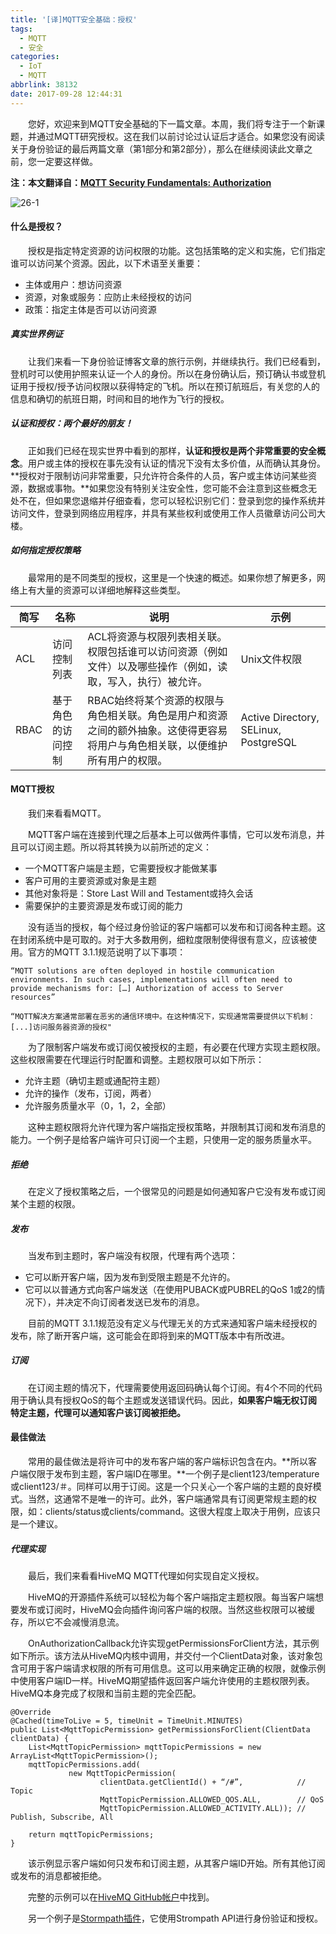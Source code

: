 ```yaml
---
title: '[译]MQTT安全基础：授权'
tags:
  - MQTT
  - 安全
categories:
  - IoT
  - MQTT
abbrlink: 38132
date: 2017-09-28 12:44:31
---
```


　　您好，欢迎来到MQTT安全基础的下一篇文章。本周，我们将专注于一个新课题，并通过MQTT研究授权。这在我们以前讨论过认证后才适合。如果您没有阅读关于身份验证的最后两篇文章（第1部分和第2部分），那么在继续阅读此文章之前，您一定要这样做。

<!--more-->

**注：本文翻译自：[MQTT Security Fundamentals: Authorization](https://www.hivemq.com/blog/mqtt-security-fundamentals-authorization/)**

![26-1](http://www.hivemq.com/wp-content/uploads/mqttsecurityfundamentals_part4.png)

#### 什么是授权？

　　授权是指定特定资源的访问权限的功能。这包括策略的定义和实施，它们指定谁可以访问某个资源。因此，以下术语至关重要：

- 主体或用户：想访问资源
- 资源，对象或服务：应防止未经授权的访问
- 政策：指定主体是否可以访问资源


##### 真实世界例证

　　让我们来看一下身份验证博客文章的旅行示例，并继续执行。我们已经看到，登机时可以使用护照来认证一个人的身份。所以在身份确认后，预订确认书或登机证用于授权/授予访问权限以获得特定的飞机。所以在预订航班后，有关您的人的信息和确切的航班日期，时间和目的地作为飞行的授权。


##### 认证和授权：两个最好的朋友！

　　正如我们已经在现实世界中看到的那样，**认证和授权是两个非常重要的安全概念**。用户或主体的授权在事先没有认证的情况下没有太多价值，从而确认其身份。**授权对于限制访问非常重要，只允许符合条件的人员，客户或主体访问某些资源，数据或事物。**如果您没有特别关注安全性，您可能不会注意到这些概念无处不在，但如果您退缩并仔细查看，您可以轻松识别它们：登录到您的操作系统并访问文件，登录到网络应用程序，并具有某些权利或使用工作人员徽章访问公司大楼。

##### 如何指定授权策略

　　最常用的是不同类型的授权，这里是一个快速的概述。如果你想了解更多，网络上有大量的资源可以详细地解释这些类型。


简写 | 名称 | 说明 | 示例
---|---|---|---|
ACL | 访问控制列表 | ACL将资源与权限列表相关联。权限包括谁可以访问资源（例如文件）以及哪些操作（例如，读取，写入，执行）被允许。 | Unix文件权限
RBAC | 基于角色的访问控制 | RBAC始终将某个资源的权限与角色相关联。角色是用户和资源之间的额外抽象。这使得更容易将用户与角色相关联，以便维护所有用户的权限。 | Active Directory, SELinux, PostgreSQL

#### MQTT授权

　　我们来看看MQTT。

　　MQTT客户端在连接到代理之后基本上可以做两件事情，它可以发布消息，并且可以订阅主题。所以将其转换为以前所述的定义：

- 一个MQTT客户端是主题，它需要授权才能做某事
- 客户可用的主要资源或对象是主题
- 其他对象将是：Store Last Will and Testament或持久会话
- 需要保护的主要资源是发布或订阅的能力

　　没有适当的授权，每个经过身份验证的客户端都可以发布和订阅各种主题。这在封闭系统中是可取的。对于大多数用例，细粒度限制使得很有意义，应该被使用。官方的MQTT 3.1.1规范说明了以下事项：

```
“MQTT solutions are often deployed in hostile communication environments. In such cases, implementations will often need to provide mechanisms for: […] Authorization of access to Server resources”

“MQTT解决方案通常部署在恶劣的通信环境中。在这种情况下，实现通常需要提供以下机制：[...]访问服务器资源的授权"
```

　　为了限制客户端发布或订阅仅被授权的主题，有必要在代理方实现主题权限。这些权限需要在代理运行时配置和调整。主题权限可以如下所示：

- 允许主题（确切主题或通配符主题）
- 允许的操作（发布，订阅，两者）
- 允许服务质量水平（0，1，2，全部）

　　这种主题权限将允许代理为客户端指定授权策略，并限制其订阅和发布消息的能力。一个例子是给客户端许可只订阅一个主题，只使用一定的服务质量水平。

##### 拒绝

　　在定义了授权策略之后，一个很常见的问题是如何通知客户它没有发布或订阅某个主题的权限。

##### 发布

　　当发布到主题时，客户端没有权限，代理有两个选项：

- 它可以断开客户端，因为发布到受限主题是不允许的。
- 它可以以普通方式向客户端发送（在使用PUBACK或PUBREL的QoS 1或2的情况下），并决定不向订阅者发送已发布的消息。

　　目前的MQTT 3.1.1规范没有定义与代理无关的方式来通知客户端未经授权的发布，除了断开客户端，这可能会在即将到来的MQTT版本中有所改进。

##### 订阅

　　在订阅主题的情况下，代理需要使用返回码确认每个订阅。有4个不同的代码用于确认具有授权QoS的每个主题或发送错误代码。因此，**如果客户端无权订阅特定主题，代理可以通知客户该订阅被拒绝。**

#### 最佳做法

　　常用的最佳做法是将许可中的发布客户端的客户端标识包含在内。**所以客户端仅限于发布到主题，客户端ID在哪里。**一个例子是client123/temperature或client123/＃。同样可以用于订阅。这是一个只关心一个客户端的主题的良好模式。当然，这通常不是唯一的许可。此外，客户端通常具有订阅更常规主题的权限，如：clients/status或clients/command。这很大程度上取决于用例，应该只是一个建议。

##### 代理实现

　　最后，我们来看看HiveMQ MQTT代理如何实现自定义授权。

　　HiveMQ的开源插件系统可以轻松为每个客户端指定主题权限。每当客户端想要发布或订阅时，HiveMQ会向插件询问客户端的权限。当然这些权限可以被缓存，所以它不会减慢消息流。

　　OnAuthorizationCallback允许实现getPermissionsForClient方法，其示例如下所示。该方法从HiveMQ内核中调用，并交付一个ClientData对象，该对象包含可用于客户端请求权限的所有可用信息。这可以用来确定正确的权限，就像示例中使用客户端ID一样。HiveMQ期望插件返回客户端允许使用的主题权限列表。HiveMQ本身完成了权限和当前主题的完全匹配。

```
@Override
@Cached(timeToLive = 5, timeUnit = TimeUnit.MINUTES)
public List<MqttTopicPermission> getPermissionsForClient(ClientData clientData) {
    List<MqttTopicPermission> mqttTopicPermissions = new ArrayList<MqttTopicPermission>();
    mqttTopicPermissions.add(
             new MqttTopicPermission(
                    clientData.getClientId() + “/#”,            // Topic
                    MqttTopicPermission.ALLOWED_QOS.ALL,        // QoS
                    MqttTopicPermission.ALLOWED_ACTIVITY.ALL)); // Publish, Subscribe, All

    return mqttTopicPermissions;
}
```

　　该示例显示客户端如何只发布和订阅主题，从其客户端ID开始。所有其他订阅或发布的消息都被拒绝。

　　完整的示例可以在[HiveMQ GitHub帐户](https://github.com/hivemq/hivemq-authorization-example)中找到。

　　另一个例子是[Stormpath插件](http://www.hivemq.com/plugin/stormpath-plugin/)，它使用Strompath API进行身份验证和授权。
